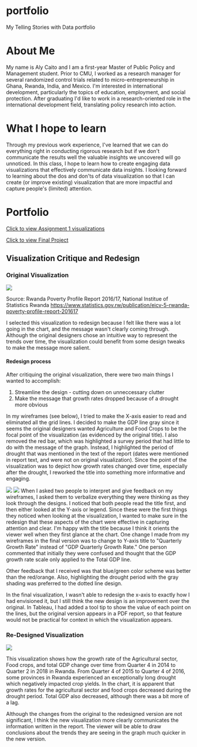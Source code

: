 # portfolio
My Telling Stories with Data portfolio

# About Me

My name is Aly Caito and I am a first-year Master of Public Policy and Management student. Prior to CMU, I worked as a research manager for several randomized control trials related to micro-entrepreneurship in Ghana, Rwanda, India, and Mexico. I'm interested in international development, particularly the topics of education, employment, and social protection. After graduating I'd like to work in a research-oriented role in the international development field, translating policy research into action. 

# What I hope to learn

Through my previous work experience, I've learned that we can do everything right in conducting rigorous research but if we don't communicate the results well the valuable insights we uncovered will go unnoticed. In this class, I hope to learn how to create engaging data visualizations that effectively communicate data insights. I looking forward to learning about the dos and don'ts of data visualization so that I can create (or improve existing) visualization that are more impactful and capture people's (limited) attention.

# Portfolio

[Click to view Assignment 1 visualizations](https://alycaito.github.io/portfolio/dataviz2)

[Click to view Final Project](https://alycaito.github.io/portfolio/finalproject)

## Visualization Critique and Redesign
### Original Visualization

![](https://alycaito.github.io/portfolio/Data_critique_RW.PNG)

Source: Rwanda Poverty Profile Report 2016/17, National Institue of Statistics Rwanda
https://www.statistics.gov.rw/publication/eicv-5-rwanda-poverty-profile-report-201617

I selected this visualization to redesign because I felt like there was a lot going in the chart, and the message wasn't clearly coming through. Although the original designers chose an intuitive way to represent the trends over time, the visualization could benefit from some design tweaks to make the message more salient.
#### Redesign process

After critiquing the original visualization, there were two main things I wanted to accomplish:
1) Streamline the design - cutting down on unneccessary clutter
2) Make the message that growth rates dropped because of a drought more obvious

In my wireframes (see below), I tried to make the X-axis easier to read and eliminated all the grid lines. I decided to make the GDP line gray since it seems the original designers wanted Agriculture and Food Crops to be the focal point of the visualization (as evidenced by the original title). I also removed the red bar, which was highlighted a survey period that had little to do with the message of the graph. Instead, I highlighted the period of drought that was mentioned in the text of the report (dates were mentioned in report text, and were not on original visualization). Since the point of the visualization was to depict how growth rates changed over time, especially after the drought, I reworked the title into something more informative and engaging. 

![](https://alycaito.github.io/portfolio/Chart_redesign1.PNG)
![](https://alycaito.github.io/portfolio/Chart_redesign2.PNG)
When I asked two people to interpret and give feedback on my wireframes, I asked them to verbalize everything they were thinking as they look through the designs. I noticed that both people read the title first, and then either looked at the Y-axis or legend. Since these were the first things they noticed when looking at the visualization, I wanted to make sure in the redesign that these aspects of the chart were effective in capturing attention and clear. I'm happy with the title because I think it orients the viewer well when they first glance at the chart. One change I made from my wireframes in the final version was to change to Y-axis title to "Quarterly Growth Rate" instead of "GDP Quarterly Growth Rate." One person commented that initially they were confused and thought that the GDP growth rate scale only applied to the Total GDP line. 

Other feedback that I received was that blue/green color scheme was better than the red/orange. Also, highlighting the drought period with the gray shading was preferred to the dotted line design.

In the final visualization, I wasn't able to redesign the x-axis to exactly how I had envisioned it, but I still think the new design is an improvement over the original. In Tableau, I had added a tool tip to show the value of each point on the lines, but the original version appears in a PDF report, so that feature would not be practical for context in which the visualization appears. 

### Re-Designed Visualization
![](https://alycaito.github.io/portfolio/Figure15-2.png)

This visualization shows how the growth rate of the Agricultural sector, Food crops, and total GDP change over time from Quarter 4 in 2014 to Quarter 2 in 2018 in Rwanda. From Quarter 4 of 2015 to Quarter 4 of 2016, some provinces in Rwanda experienced an exceptionally long drought which negatively impacted crop yields. In the chart, it is apparent that growth rates for the agricultural sector and food crops decreased during the drought period. Total GDP also decreased, although there was a bit more of a lag.

Although the changes from the original to the redesigned version are not significant, I think the new visualization more clearly communicates the information written in the report. The viewer will be able to draw conclusions about the trends they are seeing in the graph much quicker in the new version.
